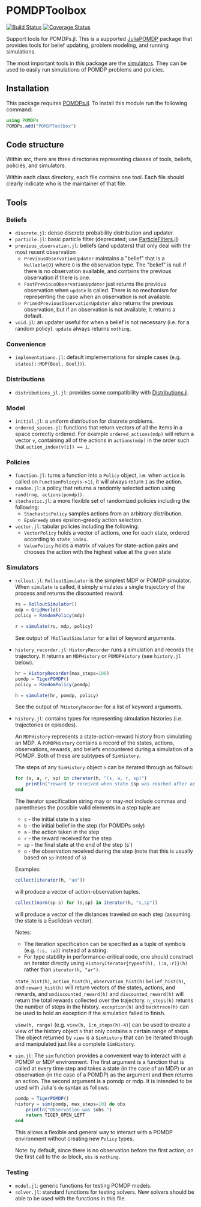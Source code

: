 # POMDPToolbox
[![Build Status](https://travis-ci.org/JuliaPOMDP/POMDPToolbox.jl.svg?branch=master)](https://travis-ci.org/JuliaPOMDP/POMDPToolbox.jl)
[![Coverage Status](https://coveralls.io/repos/github/JuliaPOMDP/POMDPToolbox.jl/badge.svg?branch=master)](https://coveralls.io/github/JuliaPOMDP/POMDPToolbox.jl?branch=master)

Support tools for POMDPs.jl. This is a supported [JuliaPOMDP](https://github.com/JuliaPOMDP) package that provides tools
for belief updating, problem modeling, and running simulations. 

The most important tools in this package are the [simulators](#Simulators). They can be used to easily run simulations of POMDP problems and policies.

## Installation

This package requires [POMDPs.jl](https://github.com/JuliaPOMDP). To install this module run the following command:

```julia
using POMDPs
POMDPs.add("POMDPToolbox")
```

## Code structure

Within src, there are three directories representing classes of tools, beliefs, policies, and simulators.

Within each class directory, each file contains one tool. Each file should clearly indicate who is the maintainer of that file.

## Tools

### Beliefs
  - `discrete.jl`: dense discrete probability distribution and updater.
  - `particle.jl`: basic particle filter (deprecated; use [ParticleFilters.jl](https://github.com/JuliaPOMDP/ParticleFilters.jl))
  - `previous_observation.jl`: beliefs (and updaters) that only deal with the most recent observation
    - `PreviousObservationUpdater` maintains a "belief" that is a `Nullable{O}` where `O` is the observation type. The "belief" is null if there is no observation available, and contains the previous observation if there is one.
    - `FastPreviousObservationUpdater` just returns the previous observation when `update` is called. There is no mechanism for representing the case when an observation is not available.
    - `PrimedPreviousObservationUpdater` also returns the previous observation, but if an observation is not available, it returns a default.
  - `void.jl`: an updater useful for when a belief is not necessary (i.e. for a random policy). `update` always returns `nothing`.

### Convenience
  - `implementations.jl`: default implementations for simple cases (e.g. `states(::MDP{Bool, Bool})`).

### Distributions
  - `distributions_jl.jl`: provides some compatibility with [Distributions.jl](https://github.com/JuliaStats/Distributions.jl).

### Model
  - `initial.jl`: a uniform distribution for discrete problems.
  - `ordered_spaces.jl`: functions that return vectors of all the items in a space correctly ordered. For example `ordered_actions(mdp)` will return a vector `v`, containing all of the actions in `actions(mdp)` in the order such that  `action_index(v[i]) == i`.

### Policies
  - `function.jl`: turns a function into a `Policy` object, i.e. when `action` is called on `FunctionPolicy(s->1)`, it will always return `1` as the action.
  - `random.jl`: a policy that returns a randomly selected action using `rand(rng, actions(pomdp))`.
  - `stochastic.jl`: a more flexible set of randomized policies including the following:
    - `StochasticPolicy` samples actions from an arbitrary distribution.
    - `EpsGreedy` uses epsilon-greedy action selection.
  - `vector.jl`: tabular policies including the following:
    - `VectorPolicy` holds a vector of actions, one for each state, ordered according to `state_index`.
    - `ValuePolicy` holds a matrix of values for state-action pairs and chooses the action with the highest value at the given state

### Simulators
  - `rollout.jl`: `RolloutSimulator` is the simplest MDP or POMDP simulator. When `simulate` is called, it simply simulates a single trajectory of the process and returns the discounted reward.
    ```julia
    rs = RolloutSimulator()
    mdp = GridWorld()
    policy = RandomPolicy(mdp)

    r = simulate(rs, mdp, policy)
    ```
    See output of `?RolloutSimulator` for a list of keyword arguments.

  - `history_recorder.jl`: `HistoryRecorder` runs a simulation and records the trajectory. It returns an `MDPHistory` or `POMDPHistory` (see `history.jl` below).
    ```julia
    hr = HistoryRecorder(max_steps=100)
    pomdp = TigerPOMDP()
    policy = RandomPolicy(pomdp)

    h = simulate(hr, pomdp, policy)
    ```
    See the output of `?HistoryRecorder` for a list of keyword arguments.

  - `history.jl`: contains types for representing simulation histories (i.e. trajectories or episodes).

    An `MDPHistory` represents a state-action-reward history from simulating an MDP. A `POMDPHistory` contains a record of the states, actions, observations, rewards, and beliefs encountered during a simulation of a POMDP. Both of these are subtypes of `SimHistory`.
    
    The steps of any `SimHistory` object `h` can be iterated through as follows:

    ```julia
    for (s, a, r, sp) in iterator(h, "(s, a, r, sp)")    
        println("reward $r received when state $sp was reached after action $a was taken in state $s")
    end
    ```
    
    The iterator specification string may or may-not include commas and parentheses the possible valid elements in a step tuple are
    - `s` - the initial state in a step
    - `b` - the initial belief in the step (for POMDPs only)
    - `a` - the action taken in the step
    - `r` - the reward received for the step
    - `sp` - the final state at the end of the step (s')
    - `o` - the observation received during the step (note that this is usually based on `sp` instead of `s`)

    Examples:
    ```julia
    collect(iterator(h, "ao"))
    ```
    will produce a vector of action-observation tuples.

    ```julia
    collect(norm(sp-s) for (s,sp) in iterator(h, "s,sp"))
    ```
    will produce a vector of the distances traveled on each step (assuming the state is a Euclidean vector).

    Notes:
    - The iteration specification can be specified as a tuple of symbols (e.g. `(:s, :a)`) instead of a string.
    - For type stability in performance-critical code, one should construct an iterator directly using `HistoryIterator{typeof(h), (:a,:r)}(h)` rather than `iterator(h, "ar")`.
    
    `state_hist(h)`, `action_hist(h)`, `observation_hist(h)` `belief_hist(h)`, and `reward_hist(h)` will return vectors of the states, actions, and rewards, and `undiscounted_reward(h)` and `discounted_reward(h)` will return the total rewards collected over the trajectory. `n_steps(h)` returns the number of steps in the history. `exception(h)` and `backtrace(h)` can be used to hold an exception if the simulation failed to finish.

    `view(h, range)` (e.g. `view(h, 1:n_steps(h)-4)`) can be used to create a view of the history object `h` that only contains a certain range of steps. The object returned by `view` is a `SimHistory` that can be iterated through and manipulated just like a complete `SimHistory`.


  - `sim.jl`: The `sim` function provides a convenient way to interact with a POMDP or MDP environment. The first argument is a function that is called at every time step and takes a state (in the case of an MDP) or an observation (in the case of a POMDP) as the argument and then returns an action. The second argument is a pomdp or mdp. It is intended to be used with Julia's `do` syntax as follows:
    ```julia
    pomdp = TigerPOMDP()
    history = sim(pomdp, max_steps=10) do obs
        println("Observation was $obs.")
        return TIGER_OPEN_LEFT
    end
    ```
    This allows a flexible and general way to interact with a POMDP environment without creating new `Policy` types.

    Note: by default, since there is no observation before the first action, on the first call to the `do` block, `obs` is `nothing`.

### Testing
  - `model.jl`: generic functions for testing POMDP models.
  - `solver.jl`: standard functions for testing solvers. New solvers should be able to be used with the functions in this file.

